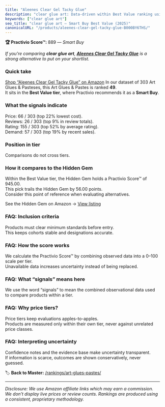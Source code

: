 ```yaml
---
title: "Aleenes Clear Gel Tacky Glue"
description: "clear glue art: Data-driven within Best Value ranking using the Practivio Score™. Positioned by quality, value, demand, findability, momentum."
keywords: ["clear glue art"]
seo_title: "clear glue art — Smart Buy Best Value (2025)"
canonicalURL: "/products/aleenes-clear-gel-tacky-glue-B000BY6THS/"
---
```


**🏆 Practivio Score™:** 889 — _Smart Buy_


*If you're comparing **clear glue art**, **[Aleenes Clear Gel Tacky Glue](https://www.amazon.com/dp/B000BY6THS?tag=practivio-20)** is a strong alternative to put on your shortlist.*
### Quick take
[Shop “Aleenes Clear Gel Tacky Glue” on Amazon](https://www.amazon.com/dp/B000BY6THS?tag=practivio-20)
In our dataset of 303 Art Glues & Pasteses, this Art Glues & Pastes is ranked **49**.  
It sits in the **Best Value tier**, where Practivio recommends it as a **Smart Buy**.

### What the signals indicate
Price: 66 / 303 (top 22% lowest cost).  
Reviews: 26 / 303 (top 9% in review totals).  
Rating: 155 / 303 (top 52% by average rating).  
Demand: 57 / 303 (top 19% by recent sales).

### Position in tier
Comparisons do not cross tiers.

### How it compares to the Hidden Gem
Within the Best Value tier, the Hidden Gem holds a Practivio Score™ of 945.00.  
This pick trails the Hidden Gem by 56.00 points.  
Consider this point of reference when evaluating alternatives.  

See the Hidden Gem on Amazon → [View listing](https://www.amazon.com/dp/B00178QQJ8?tag=practivio-20)

### FAQ: Inclusion criteria
Products must clear minimum standards before entry.  
This keeps cohorts stable and designations accurate.

### FAQ: How the score works
We calculate the Practivio Score™ by combining observed data into a 0–100 scale per tier.  
Unavailable data increases uncertainty instead of being replaced.

### FAQ: What “signals” means here
We use the word “signals” to mean the combined observational data used to compare products within a tier.

### FAQ: Why price tiers?
Price tiers keep evaluations apples-to-apples.  
Products are measured only within their own tier, never against unrelated price classes.

### FAQ: Interpreting uncertainty
Confidence notes and the evidence base make uncertainty transparent.  
If information is scarce, outcomes are shown conservatively, never guessed.


🏷️ **Back to Master:** [/rankings/art-glues-pastes/](/rankings/art-glues-pastes/)

---
_Disclosure: We use Amazon affiliate links which may earn a commission. We don’t display live prices or review counts. Rankings are produced using a consistent, proprietary methodology._
